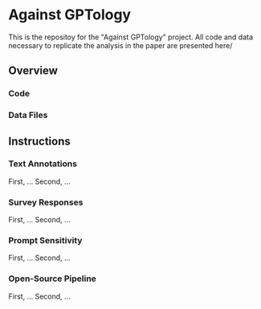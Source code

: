 # Against GPTology
This is the repositoy for the "Against GPTology" project. All code and data necessary to replicate the analysis in the paper are presented here/

## Overview
### Code

### Data Files

## Instructions
### Text Annotations
First, ...
Second, ...

### Survey Responses
First, ...
Second, ...

### Prompt Sensitivity
First, ...
Second, ...

### Open-Source Pipeline
First, ...
Second, ...

